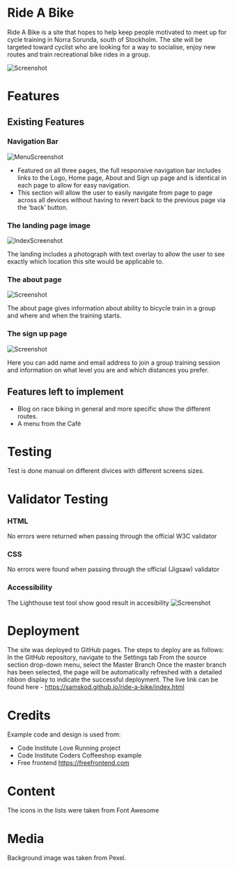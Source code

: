 
# Ride A Bike

Ride A Bike is a site that hopes to help keep people motivated to meet up for cycle training in Norra Sorunda, south of Stockholm. The site will be targeted toward cyclist who are looking for a way to socialise, enjoy new routes and train recreational bike rides in a group.


![Screenshot](assets/images/RideaBikeScreenshot.png)

# Features

## Existing Features

### Navigation Bar

![MenuScreenshot](assets/images/MenuScreenshot.png)

- Featured on all three pages, the full responsive navigation bar includes links to the Logo, Home page, About and Sign up page and is identical in each page to allow for easy navigation.
- This section will allow the user to easily navigate from page to page across all devices without having to revert back to the previous page via the ‘back’ button.

### The landing page image

![IndexScreenshot](assets/images/IndexScreenshot.png)

The landing includes a photograph with text overlay to allow the user to see exactly which location this site would be applicable to.

### The about page

![Screenshot](assets/images/AboutScreenshot.png)

The about page gives information about ability to bicycle train in a group and where and when the training starts. 

### The sign up page

![Screenshot](assets/images/FormScreenshot.png)

Here you can add name and email address to join a group training session and information on what level you are and which distances you prefer.

## Features left to implement
- Blog on race biking in general and more specific show the different routes.
- A menu from the Café 

# Testing
Test is done manual on different divices with different screens sizes.

# Validator Testing

### HTML
No errors were returned when passing through the official W3C validator
### CSS
No errors were found when passing through the official (Jigsaw) validator
### Accessibility
The Lighthouse test tool show good result in accesibility
![Screenshot](assets/images/LighthouseTest_img.png)
# Deployment
The site was deployed to GitHub pages. The steps to deploy are as follows:
In the GitHub repository, navigate to the Settings tab
From the source section drop-down menu, select the Master Branch
Once the master branch has been selected, the page will be automatically refreshed with a detailed ribbon display to indicate the successful deployment.
The live link can be found here - https://samskod.github.io/ride-a-bike/index.html

# Credits
Example code and design is used from:
- Code Institute Love Running project
- Code Institute Coders Coffeeshop example
- Free frontend https://freefrontend.com

# Content
The icons in the lists were taken from Font Awesome

# Media
Background image was taken from Pexel.
